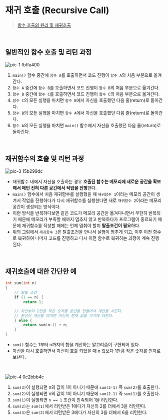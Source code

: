 # 재귀 호출 (Recursive Call)
> [함수 호출의 원리 및 재귀호출](http://10bun.tv/beginner/episode-4/)

<br/>

## 일반적인 함수 호출 및 리턴 과정
![pic-1 fbffa400](https://github.com/heereal/Frontend_Dev_Articles/assets/117061017/6b6e0549-48cb-4226-9b58-57c6ff063296)

1. `main()` 함수 중간에 `함수 A`를 호출하면서 코드 진행이 `함수 A`의 처음 부분으로 옮겨간다.
2. `함수 A` 중간에 `함수 B`를 호출하면서 코드 진행이 `함수 B`의 처음 부분으로 옮겨간다.
3. `함수 B` 중간에 `함수 C`를 호출하면서 코드 진행이 `함수 C`의 처음 부분으로 옮겨간다.
4. `함수 C`의 모든 실행을 마치면 `함수 B`에서 자신을 호출했던 다음 줄(return)로 돌아간다.
5. `함수 B`의 모든 실행을 마치면 `함수 A`에서 자신을 호출했던 다음 줄(return)로 돌아간다.
6. `함수 A`의 모든 실행을 마치면 `main()` 함수에서 자신을 호출했던 다음 줄(return)로 돌아간다. 

<br/>

## 재귀함수의 호출 및 리턴 과정
![pic-3 15b299dc](https://github.com/heereal/Frontend_Dev_Articles/assets/117061017/2350d6f4-48f1-462f-a116-959f795e75f3)

- 재귀함수 내에서 자신을 호출하는 경우 **호출된 함수는 메모리에 새로운 공간을 확보해서 매번 전혀 다른 공간에서 작업을 진행**한다.
- `main()` 함수에서 처음 재귀함수를 실행했을 때 `재귀함수 1`이라는 메모리 공간이 생겨서 작업을 진행하다가 다시 재귀함수를 실행한다면 새로 `재귀함수 2`이라는 메모리 공간이 생성되는 방식이다.
- 이런 방식을 반복하다보면 같은 코드가 메모리 공간만 옮겨다니면서 무한히 반복되기 때문에 메모리가 부족할 때까지 멈추지 않고 반복하다가 프로그램이 종료되기 때문에 재귀함수를 작성할 때에는 언제 멈춰야 할지 **탈출조건이 필요**하다.
- 위의 그림에서 `재귀함수 3`은 탈출조건을 만나서 실행이 멈추게 되고, 이후 이전 함수로 복귀하여 나머지 코드를 진행하고 다시 이전 함수로 복귀하는 과정이 계속 진행된다.

<br/>

## 재귀호출에 대한 간단한 예
```cpp
int sum(int n)
{
	// 탈출 조건
	if (1 == n) {
		return 1;

	// 자신보다 1만큼 작은 숫자를 분신을 만들어서 계산을 시킨다.
	// 분신이 계산을 마치면 자신의 현재 값을 거기에 더한다.
	} else {
		return sum(n-1) + n;
	}
}
```
- `sum()` 함수는 1부터 n까지의 합을 계산하는 알고리즘이 구현되어 있다.
- 자신을 다시 호출하면서 자신이 호출 되었을 때 n 값보다 1만큼 작은 숫자를 인자로 보낸다.

<br/>

![pic-4 0c2bbb4c](https://github.com/heereal/Frontend_Dev_Articles/assets/117061017/df50fec3-9cb3-455f-8689-7c8e0f4dfc45)

1. `sum(3)`이 실행되면 n의 값이 1이 아니기 때문에 `sum(3-1)` 즉 `sum(2)`를 호출한다.
2. `sum(2)`이 실행되면 n의 값이 1이 아니기 때문에 `sum(2-1)` 즉 `sum(1)`를 호출한다.
3. `sum(1)`이 실행되면 `n == 1` 조건이 만족되어 1을 리턴한다.
4. `sum(2)`는 `sum(1)`에서 리턴받은 1에다가 자신의 2를 더해서 3을 리턴한다.
5. `sum(3)`은 `sum(2)`에서 리턴받은 3에다가 자신의 3을 더해서 6을 리턴한다.

